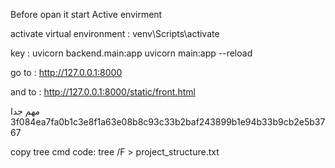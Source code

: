 Before opan it start Active envirment 

activate virtual environment : venv\Scripts\activate


key :   uvicorn backend.main:app
        uvicorn main:app --reload

go to :  http://127.0.0.1:8000

and to :  http://127.0.0.1:8000/static/front.html

مهم جدا 
3f084ea7fa0b1c3e8f1a63e08b8c93c33b2baf243899b1e94b33b9cb2e5b3767

copy tree cmd code:
tree /F > project_structure.txt